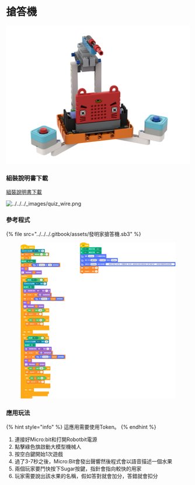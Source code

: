 # 搶答機

![../../../\_images/quiz1.png](../../../.gitbook/assets/扩充造型-抢答器.png)

### 組裝說明書下載

[組裝說明書下載](https://drive.google.com/drive/folders/1wg_edUZFrqyUONA0FJ6vFBkGArRsfnf4?usp=sharing)

![../../../\_images/quiz\_wire.png](https://kittenbothk.readthedocs.io/en/latest/_images/quiz_wire.png)

### 參考程式

{% file src="../../../.gitbook/assets/發明家搶答機.sb3" %}

<figure><img src="../../../.gitbook/assets/發明家搶答機 (1).png" alt=""><figcaption></figcaption></figure>

### 應用玩法

{% hint style="info" %}
這應用需要使用Token。
{% endhint %}

1. 連接好Micro:bit和打開Robotbit電源
2. 點擊綠色旗啟動大模型機械人
3. 按空白鍵開始1次遊戲
4. 過了3-7秒之後，Micro:Bit會發出聲響然後程式會以語音描述一個水果
5. 兩個玩家要鬥快按下Sugar按鍵，指針會指向較快的用家
6. 玩家需要說出該水果的名稱，假如答對就會加分，答錯就會扣分
